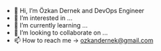 - 👋 Hi, I’m Özkan Dernek and DevOps Engineer 
- 👀 I’m interested in ...
- 🌱 I’m currently learning ...
- 💞️ I’m looking to collaborate on ...
- 📫 How to reach me -> ozkandernek@gmail.com

<!---
ozkandernek/ozkandernek is a ✨ special ✨ repository because its `README.md` (this file) appears on your GitHub profile.
You can click the Preview link to take a look at your changes.
--->

